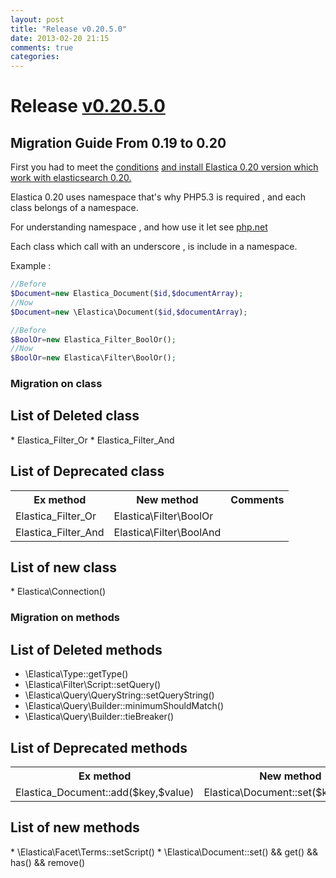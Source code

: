 ```yaml
---
layout: post
title: "Release v0.20.5.0"
date: 2013-02-20 21:15
comments: true
categories: 
---
```


<h1>Release <a href="https://github.com/ruflin/Elastica/tree/v0.20.5.0">v0.20.5.0</a></h1>


<h2 id="section-migration">Migration Guide From  0.19 to 0.20</h2>

First you had to meet the <a href="#section-required">conditions</a> <a href="#">and install Elastica 0.20 version which work with elasticsearch 0.20.</a> 

Elastica 0.20 uses namespace that's why PHP5.3 is required , and each class belongs of a namespace.

For understanding namespace , and how use it let see <a href="http://php.net/manual/en/language.namespaces.php">php.net</a>


Each class which call with an underscore , is include in a namespace.

Example : 

```php
//Before
$Document=new Elastica_Document($id,$documentArray);
//Now
$Document=new \Elastica\Document($id,$documentArray);

//Before
$BoolOr=new Elastica_Filter_BoolOr();
//Now
$BoolOr=new Elastica\Filter\BoolOr();
```


<h3>Migration on class</h3>
<h2>List of Deleted class</h2>
* Elastica_Filter_Or
* Elastica_Filter_And

<h2>List of Deprecated class</h2>
<table>
<tr>
<th>Ex method</th>
<th>New method</th>
<th>Comments</th>
</tr>
<tr>
<td>Elastica_Filter_Or</td>
<td>Elastica\Filter\BoolOr</td>
<td></td>
</tr>
<tr>
<td>Elastica_Filter_And</td>
<td>Elastica\Filter\BoolAnd</td>
<td></td>
</tr>
</table>

<h2>List of new class</h2>
* Elastica\Connection()

<h3>Migration on methods</h3>
<h2>List of Deleted methods</h2>

* \Elastica\Type::getType()
* \Elastica\Filter\Script::setQuery()
* \Elastica\Query\QueryString::setQueryString()
* \Elastica\Query\Builder::minimumShouldMatch()
* \Elastica\Query\Builder::tieBreaker()


<h2>List of Deprecated methods</h2>
<table>
<tr>
<th>Ex method</th>
<th>New method</th>
<th>Comments</th>
</tr>
<tr>
<td>Elastica_Document::add($key,$value)</td>
<td>Elastica\Document::set($key,$value)</td>
<td></td>
</tr>
</table>

<h2>List of new methods</h2>
* \Elastica\Facet\Terms::setScript()
* \Elastica\Document::set() && get() && has() && remove()
